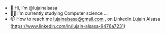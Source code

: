 - 👋 Hi, I’m @lujainalsasa
- 👩‍💻 I’m currently studying Computer science ...
- 📫 How to reach me  lujainalsasa@gmail.com , on Linkedin Lujain Alsasa (https://www.linkedin.com/in/lujain-alsasa-9476a7231)

<!---
lujainalsasa/lujainalsasa is a ✨ special ✨ repository because its `README.md` (this file) appears on your GitHub profile.
You can click the Preview link to take a look at your changes.
--->
